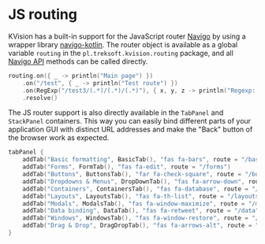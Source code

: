 # JS routing

KVision has a built-in support for the JavaScript router [Navigo](https://github.com/krasimir/navigo) by using a wrapper library [navigo-kotlin](https://github.com/rjaros/navigo-kotlin). The router object is available as a global variable `routing` in the `pl.treksoft.kvision.routing` package, and all [Navigo API](https://github.com/krasimir/navigo#api) methods can be called directly.

```kotlin
routing.on({ _ -> println("Main page") })
    .on("/test", { _ -> println("Test route") })
    .on(RegExp("/test3/(.*)/(.*)/(.*)"), { x, y, z -> println("Regexp: $x $y $z") })
    .resolve()
```

The JS router support is also directly available in the `TabPanel` and `StackPanel` containers. This way you can easily bind different parts of your application GUI with distinct URL addresses and make the "Back" button of the browser work as expected.

```kotlin
tabPanel {
    addTab("Basic formatting", BasicTab(), "fas fa-bars", route = "/basic")
    addTab("Forms", FormTab(), "fas fa-edit", route = "/forms")
    addTab("Buttons", ButtonsTab(), "far fa-check-square", route = "/buttons")
    addTab("Dropdowns & Menus", DropDownTab(), "fas fa-arrow-down", route = "/dropdowns")
    addTab("Containers", ContainersTab(), "fas fa-database", route = "/containers")
    addTab("Layouts", LayoutsTab(), "fas fa-th-list", route = "/layouts")
    addTab("Modals", ModalsTab(), "fas fa-window-maximize", route = "/modals")
    addTab("Data binding", DataTab(), "fas fa-retweet", route = "/data")
    addTab("Windows", WindowsTab(), "fas fa-window-restore", route = "/windows")
    addTab("Drag & Drop", DragDropTab(), "fas fa-arrows-alt", route = "/dragdrop")
}
```


